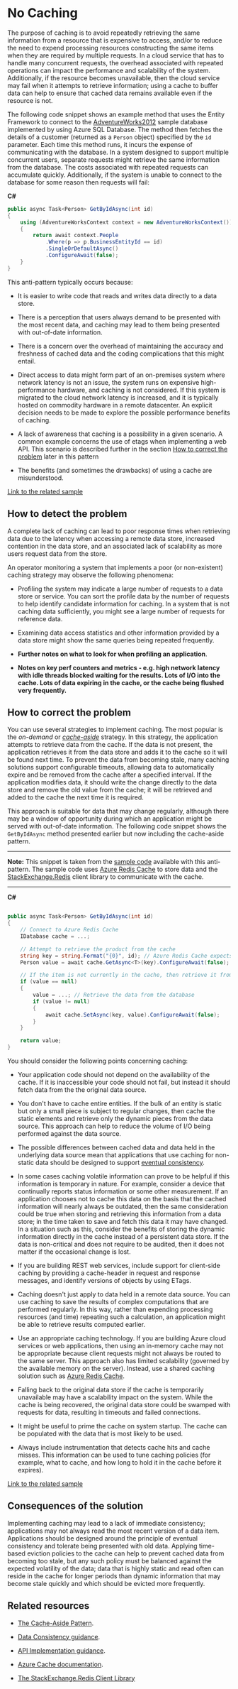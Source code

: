 # No Caching

The purpose of caching is to avoid repeatedly retrieving the same information from a resource that is expensive to access, and/or to reduce the need to expend processing resources constructing the same items when they are required by multiple requests. In a cloud service that has to handle many concurrent requests, the overhead associated with repeated operations can impact the performance and scalability of the system. Additionally, if the resource becomes unavailable, then the cloud service may fail when it attempts to retrieve information; using a cache to buffer data can help to ensure that cached data remains available even if the resource is not.

The following code snippet shows an example method that uses the Entity Framework to connect to the [AdventureWorks2012][AdventureWorks2012] sample database implemented by using Azure SQL Database. The method then fetches the details of a customer (returned as a `Person` object) specified by the `id` parameter. Each time this method runs, it incurs the expense of communicating with the database. In a system designed to support multiple concurrent users, separate requests might retrieve the same information from the database. The costs associated with repeated requests can accumulate quickly. Additionally, if the system is unable to connect to the database for some reason then requests will fail:


**C#**

```C#
public async Task<Person> GetByIdAsync(int id)
{
    using (AdventureWorksContext context = new AdventureWorksContext())
    {
        return await context.People
            .Where(p => p.BusinessEntityId == id)
            .SingleOrDefaultAsync()
            .ConfigureAwait(false);
    }
}
```

This anti-pattern typically occurs because:

- It is easier to write code that reads and writes data directly to a data store.

- There is a perception that users always demand to be presented with the most recent data, and caching  may lead to them being presented with out-of-date information.

- There is a concern over the overhead of maintaining the accuracy and freshness of cached data and the coding complications that this might entail.

- Direct access to data might form part of an on-premises system where network latency is not an issue, the system runs on expensive high-performance hardware, and caching is not considered. If this system is migrated to the cloud network latency is increased, and it is typically hosted on commodity hardware in a remote datacenter. An explicit decision needs to be made to explore the possible performance benefits of caching.

- A lack of awareness that caching is a possibility in a given scenario. A common example concerns the use of etags when implementing a web API. This scenario is described further in the section [How to correct the problem](#HowToCorrectTheProblem) later in this pattern

- The benefits (and sometimes the drawbacks) of using a cache are misunderstood.


[Link to the related sample][fullDemonstrationOfProblem]

## How to detect the problem
A complete lack of caching can lead to poor response times when retrieving data due to the latency when accessing a remote data store, increased contention in the data store, and an associated lack of scalability as more users request data from the store.

An operator monitoring a system that implements a poor (or non-existent) caching strategy may observe the following phenomena:

- Profiling the system may indicate a large number of requests to a data store or service. You can sort the profile data by the number of requests to help identify candidate information for caching. In a system that is not caching data sufficiently, you might see a large number of requests for reference data.

- Examining data access statistics and other information provided by a data store might show the same queries being repeated frequently.

- **Further notes on what to look for when profiling an application**.

- **Notes on key perf counters and metrics - e.g. high network latency with idle threads blocked waiting for the results. Lots of I/O into the cache. Lots of data expiring in the cache, or the cache being flushed very frequently.**

## <a name="HowToCorrectTheProblem"></a>How to correct the problem
You can use several strategies to implement caching. The most popular is the *on-demand* or [*cache-aside*][cache-aside-pattern] strategy. In this strategy, the application attempts to retrieve data from the cache. If the data is not present, the application retrieves it from the data store and adds it to the cache so it will be found next time. To prevent the data from becoming stale, many caching solutions support configurable timeouts, allowing data to automatically expire and be removed from the cache after a specified interval. If the application modifies data, it should write the change directly to the data store and remove the old value from the cache; it will be retrieved and added to the cache the next time it is required. 

This approach is suitable for data that may change regularly, although there may be a window of opportunity during which an application might be served with out-of-date information. The following code snippet shows the `GetByIdAsync` method presented earlier but now including the cache-aside pattern.

----------

**Note:** This snippet is taken from the [sample code][fullDemonstrationOfSolution] available with this anti-pattern. The sample code uses [Azure Redis Cache][Azure-cache] to store data and the [StackExchange.Redis][StackExchange] client library to communicate with the cache.

----------


**C#**

```C#

public async Task<Person> GetByIdAsync(int id)
{
    // Connect to Azure Redis Cache
    IDatabase cache = ...;

    // Attempt to retrieve the product from the cache
    string key = string.Format("{0}", id); // Azure Redis Cache expects the key to be passed as a string
    Person value = await cache.GetAsync<T>(key).ConfigureAwait(false);

    // If the item is not currently in the cache, then retrieve it from the database and add it to the cache
    if (value == null)
    {
        value = ...; // Retrieve the data from the database
        if (value != null)
        {
            await cache.SetAsync(key, value).ConfigureAwait(false);
        }
    }

    return value;
}
```

You should consider the following points concerning caching:

- Your application code should not depend on the availability of the cache. If it is inaccessible your code should not fail, but instead it should fetch data from the the original data source.

- You don't have to cache entire entities. If the bulk of an entity is static but only a small piece is subject to regular changes, then cache the static elements and  retrieve only the dynamic pieces from the data source. This approach can help to reduce the volume of I/O being performed against the data source.

- The possible differences between cached data and data held in the underlying data source mean that applications that use caching for non-static data should be designed to support [eventual consistency][data-consistency-guidance].

- In some cases caching volatile information can prove to be helpful if this information is temporary in nature. For example, consider a device that continually reports status information or some other measurement. If an application chooses not to cache this data on the basis that the cached information will nearly always be outdated, then the same consideration could be true when storing and retrieving this information from a data store; in the time taken to save and fetch this data it may have changed. In a situation such as this, consider the benefits of storing the dynamic information directly in the cache instead of a persistent data store. If the data is non-critical and does not require to be audited, then it does not matter if the occasional change is lost.

- If you are building REST web services, include support for client-side caching by providing a cache-header in request and response messages, and identify versions of objects by using ETags.

- Caching doesn't just apply to data held in a remote data source. You can use caching to save the results of complex computations that are performed regularly. In this way, rather than expending processing resources (and time) repeating such a calculation, an application might be able to retrieve results computed earlier.

- Use an appropriate caching technology. If you are building Azure cloud services or web applications, then using an in-memory cache may not be appropriate because client requests might not always be routed to the same server. This approach also has limited scalability (governed by the available memory on the server). Instead, use a shared caching solution such as [Azure Redis Cache][Azure-cache].

- Falling back to the original data store if the cache is temporarily unavailable may have a scalability impact on the system. While the cache is being recovered, the original data store could be swamped with requests for data, resulting in timeouts and failed connections.

- It might be useful to prime the cache on system startup. The cache can be populated with the data that is most likely to be used.

- Always include instrumentation that detects cache hits and cache misses. This information can be used to tune caching policies (for example, what to cache, and how long to hold it in the cache before it expires).

[Link to the related sample][fullDemonstrationOfSolution]

## Consequences of the solution
Implementing caching may lead to a lack of immediate consistency; applications may not always read the most recent version of a data item. Applications should be designed around the principle of eventual consistency and tolerate being presented with old data. Applying time-based eviction policies to the cache can help to prevent cached data from becoming too stale, but any such policy must be balanced against the expected volatility of the data; data that is highly static and read often can reside in the cache for longer periods than dynamic information that may become stale quickly and which should be evicted more frequently.

## Related resources
- [The Cache-Aside Pattern][cache-aside-pattern].

- [Data Consistency guidance][data-consistency-guidance].

- [API Implementation guidance][API-implementation-guidance].

- [Azure Cache documentation][Azure-cache].

- [The StackExchange.Redis Client Library][StackExchange]

[fullDemonstrationOfProblem]: http://github.com/mspnp/performance-optimization/xyz
[fullDemonstrationOfSolution]: http://github.com/mspnp/performance-optimization/123
[AdventureWorks2012]:http://msftdbprodsamples.codeplex.com/releases/view/37304
[StackExchange]: https://github.com/StackExchange/StackExchange.Redis
[cache-aside-pattern]: https://msdn.microsoft.com/library/dn589799.aspx
[data-consistency-guidance]: http://LINK-TO-CONSISTENCY-GUIDANCE
[Azure-cache]: http://azure.microsoft.com/documentation/services/cache/
[API-implementation-guidance]: http://LINK-TO-API-IMPLEMENTATION-GUIDANCE